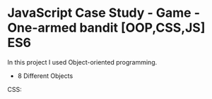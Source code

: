 # JavaScript Case Study - Game - One-armed bandit [OOP,CSS,JS] ES6


In this project I used Object-oriented programming. 

- 8 Different Objects 



CSS:





